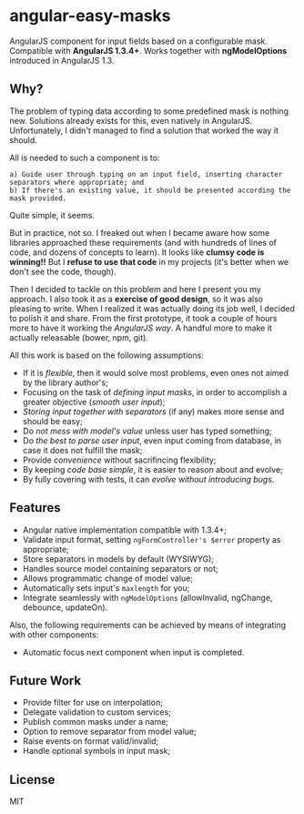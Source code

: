 # angular-easy-masks

AngularJS component for input fields based on a configurable mask. 
Compatible with **AngularJS 1.3.4+**. 
Works together with **ngModelOptions** introduced in AngularJS 1.3.

## Why?

The problem of typing data according to some predefined mask is nothing new. 
Solutions already exists for this, even natively in AngularJS.
Unfortunately, I didn't managed to find a solution that worked the way it should.

All is needed to such a component is to:

    a) Guide user through typing on an input field, inserting character separators where appropriate; and 
    b) If there's an existing value, it should be presented according the mask provided.

Quite simple, it seems.

But in practice, not so. 
I freaked out when I became aware how some libraries approached these requirements 
(and with hundreds of lines of code, and dozens of concepts to learn). 
It looks like **clumsy code is winning!!**
But I **refuse to use that code** in my projects (it's better when we don't see the code, though).

Then I decided to tackle on this problem and here I present you my approach. 
I also took it as a **exercise of good design**, so it was also pleasing to write.
When I realized it was actually doing its job well, I decided to polish it and share. 
From the first prototype, it took a couple of hours more to have it working the *AngularJS way*. 
A handful more to make it actually releasable (bower, npm, git).

All this work is based on the following assumptions:

* If it is *flexible*, then it would solve most problems, even ones not aimed by the library author's;
* Focusing on the task of *defining input masks*, in order to accomplish a greater objective (*smooth user input*);
* *Storing input together with separators* (if any) makes more sense and should be easy;
* Do *not mess with model's value* unless user has typed something;
* Do *the best to parse user input*, even input coming from database, in case it does not fulfill the mask;
* Provide *convenience* without sacrifincing flexibility;
* By keeping *code base simple*, it is easier to reason about and evolve;
* By fully covering with tests, it can *evolve without introducing bugs*.

## Features

* Angular native implementation compatible with 1.3.4+;
* Validate input format, setting `ngFormController's $error` property as appropriate;
* Store separators in models by default (WYSIWYG);
* Handles source model containing separators or not;
* Allows programmatic change of model value;
* Automatically sets input's `maxlength` for you;
* Integrate seamlessly with `ngModelOptions` (allowInvalid, ngChange, debounce, updateOn).

Also, the following requirements can be achieved by means of integrating with other components:

* Automatic focus next component when input is completed.

## Future Work 

* Provide filter for use on interpolation;
* Delegate validation to custom services;
* Publish common masks under a name;
* Option to remove separator from model value;
* Raise events on format valid/invalid;
* Handle optional symbols in input mask;

## License

MIT